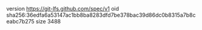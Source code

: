 version https://git-lfs.github.com/spec/v1
oid sha256:36edfa6a53147ac1bb8ba8283dfd7be378bac39d86dc0b8315a7b8ceabc7b275
size 3488
